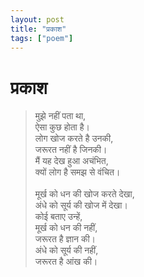 ```yaml
---
layout: post
title: "प्रकाश"
tags: ["poem"]
---
```


# प्रकाश

> मुझे नहीं पता था, <br/>
> ऐसा कुछ होता है। <br/>
> लोग खोज करते है उनकी, <br/>
> जरूरत नहीं है जिनकी। <br/>
> मैं यह देख हुआ अचंभित, <br/>
> क्यों लोग है समझ से वंचित। <br/>
> <br>
> मूर्ख को धन की खोज करते देखा, <br/>
> अंधे को सूर्य की खोज में देखा। <br/>
> कोई बताए उन्हें, <br/>
> मूर्ख को धन की नहीं, <br/>
> जरूरत है ज्ञान की। <br/>
> अंधे को सूर्य की नहीं, <br/>
> जरूरत है आंख की। <br/>